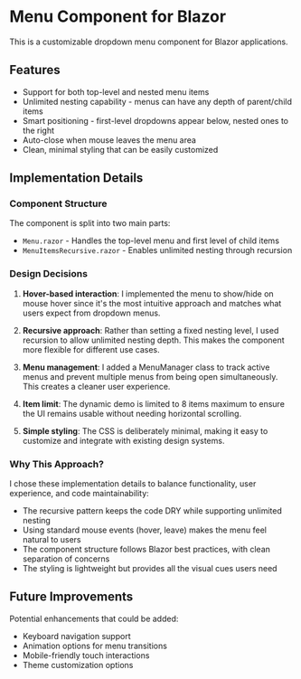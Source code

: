 # Menu Component for Blazor

This is a customizable dropdown menu component for Blazor applications.

## Features

- Support for both top-level and nested menu items
- Unlimited nesting capability - menus can have any depth of parent/child items
- Smart positioning - first-level dropdowns appear below, nested ones to the right
- Auto-close when mouse leaves the menu area
- Clean, minimal styling that can be easily customized

## Implementation Details

### Component Structure

The component is split into two main parts:
- `Menu.razor` - Handles the top-level menu and first level of child items
- `MenuItemsRecursive.razor` - Enables unlimited nesting through recursion

### Design Decisions

1. **Hover-based interaction**: I implemented the menu to show/hide on mouse hover since it's the most intuitive approach and matches what users expect from dropdown menus.

2. **Recursive approach**: Rather than setting a fixed nesting level, I used recursion to allow unlimited nesting depth. This makes the component more flexible for different use cases.

3. **Menu management**: I added a MenuManager class to track active menus and prevent multiple menus from being open simultaneously. This creates a cleaner user experience.

4. **Item limit**: The dynamic demo is limited to 8 items maximum to ensure the UI remains usable without needing horizontal scrolling.

5. **Simple styling**: The CSS is deliberately minimal, making it easy to customize and integrate with existing design systems.

### Why This Approach?

I chose these implementation details to balance functionality, user experience, and code maintainability:

- The recursive pattern keeps the code DRY while supporting unlimited nesting
- Using standard mouse events (hover, leave) makes the menu feel natural to users
- The component structure follows Blazor best practices, with clean separation of concerns
- The styling is lightweight but provides all the visual cues users need

## Future Improvements

Potential enhancements that could be added:
- Keyboard navigation support
- Animation options for menu transitions
- Mobile-friendly touch interactions
- Theme customization options